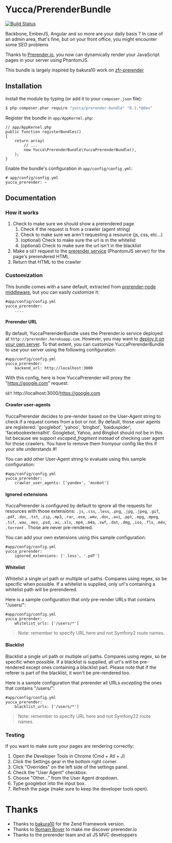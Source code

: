 # Yucca/PrerenderBundle

[![Build Status](https://travis-ci.org/rjanot/YuccaPrerenderBundle.png?branch=master)](https://travis-ci.org/rjanot/YuccaPrerenderBundle)

Backbone, EmberJS, Angular and so more are your daily basis ? In case of an admin area, that's fine, but on your front
office, you might encounter some SEO problems

Thanks to [Prerender.io](http://www.prerender.io), you now can dynamically render your JavaScript pages in your server
using PhantomJS.

This bundle is largely inspired by bakura10 work on [zfr-prerender](https://github.com/zf-fr/zfr-prerender)

## Installation

Install the module by typing (or add it to your `composer.json` file):

```sh
$ php composer.phar require "yucca/prerender-bundle" "0.1.*@dev"
```


Register the bundle in `app/AppKernel.php`:

    // app/AppKernel.php
    public function registerBundles()
    {
        return array(
            // ...
            new Yucca\PrerenderBundle\YuccaPrerenderBundle(),
        );
    }

Enable the bundle's configuration in `app/config/config.yml`:

    # app/config/config.yml
    yucca_prerender: ~



## Documentation

### How it works

1. Check to make sure we should show a prerendered page
	1. Check if the request is from a crawler (agent string)
	2. Check to make sure we aren't requesting a resource (js, css, etc...)
	3. (optional) Check to make sure the url is in the whitelist
	4. (optional) Check to make sure the url isn't in the blacklist
2. Make a `GET` request to the [prerender service](https://github.com/collectiveip/prerender) (PhantomJS server) for
the page's prerendered HTML
3. Return that HTML to the crawler

### Customization

This bundle comes with a sane default, extracted from
[prerender-node middleware](https://github.com/collectiveip/prerender-node), but you can easily customize it:

    #app/config/config.yml
    yucca_prerender:
        ....


#### Prerender URL

By default, YuccaPrerenderBundle uses the Prerender.io service deployed at `http://prerender.herokuapp.com`. However, you
may want to [deploy it on your own server](https://github.com/collectiveip/prerender#deploying-your-own). To that
extent, you can customize YuccaPrerenderBundle to use your server using the following configuration:

    #app/config/config.yml
    yucca_prerender:
        backend_url: http://localhost:3000

With this config, here is how YuccaPrerender will proxy the "https://google.com" request:

`GET` http://localhost:3000/https://google.com

#### Crawler user-agents

YuccaPrerender decides to pre-render based on the User-Agent string to check if a request comes from a bot or not. By
default, those user agents are registered: 'googlebot', 'yahoo', 'bingbot', 'baiduspider', 'facebookexternalhit'.
Googlebot, Yahoo, and Bingbot should not be in this list because we support _escaped_fragment_ instead of
checking user agent for those crawlers. You have to remove them fromyour config like this if your site understands #!

You can add other User-Agent string to evaluate using this sample configuration:

    #app/config/config.yml
    yucca_prerender:
        crawler_user_agents: ['yandex', 'msnbot']

#### Ignored extensions

YuccaPrerender is configured by default to ignore all the requests for resources with those extensions:
`.js`,
`.css`,
`.less`,
`.png`,
`.jpg`,
`.jpeg`,
`.gif`,
`.pdf`,
`.doc`,
`.txt`,
`.zip`,
`.mp3`,
`.rar`,
`.exe`,
`.wmv`,
`.doc`,
`.avi`,
`.ppt`,
`.mpg`,
`.mpeg`,
`.tif`,
`.wav`,
`.mov`,
`.psd`,
`.ai`,
`.xls`,
`.mp4`,
`.m4a`,
`.swf`,
`.dat`,
`.dmg`,
`.iso`,
`.flv`,
`.m4v`,
`.torrent`
. Those are never pre-rendered.

You can add your own extensions using this sample configuration:


    #app/config/config.yml
    yucca_prerender:
        ignored_extensions: ['.less', '.pdf']

#### Whitelist

Whitelist a single url path or multiple url paths. Compares using regex, so be specific when possible. If a whitelist
is supplied, only url's containing a whitelist path will be prerendered.

Here is a sample configuration that *only* pre-render URLs that contains "/users/":


    #app/config/config.yml
    yucca_prerender:
        whitelist_urls: ['/users/*']

> Note: remember to specify URL here and not Symfony2 route names.

#### Blacklist

Blacklist a single url path or multiple url paths. Compares using regex, so be specific when possible. If a blacklist
is supplied, all url's will be pre-rendered except ones containing a blacklist part. Please note that if the referer
is part of the blacklist, it won't be pre-rendered too.

Here is a sample configuration that prerender all URLs *excepting* the ones that contains "/users/":

    #app/config/config.yml
    yucca_prerender:
        blacklist_urls: ['/users/*']

> Note: remember to specify URL here and not Symfony22 route names.

### Testing

If you want to make sure your pages are rendering correctly:

1. Open the Developer Tools in Chrome (Cmd + Atl + J)
2. Click the Settings gear in the bottom right corner.
3. Click "Overrides" on the left side of the settings panel.
4. Check the "User Agent" checkbox.
5. Choose "Other..." from the User Agent dropdown.
6. Type googlebot into the input box.
7. Refresh the page (make sure to keep the developer tools open).


# Thanks
- Thanks to [bakura10](https://github.com/zf-fr/zfr-prerender) for the Zend Framework version.
- Thanks to [Romain Boyer](https://twitter.com/RomainBOYER) to make me discover prerender.io
- Thanks to the prerender team and all JS MVC developpers
